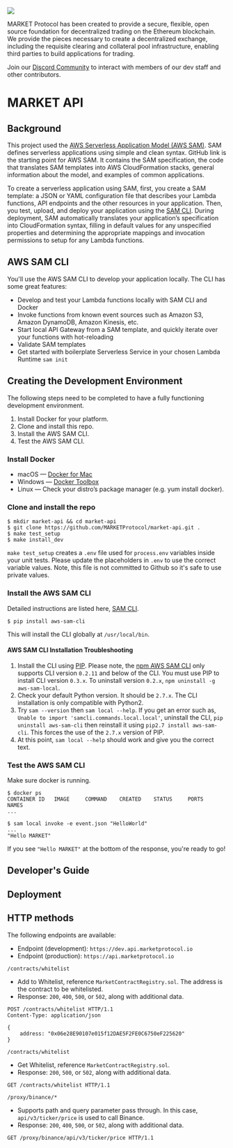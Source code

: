 <img src="https://github.com/MARKETProtocol/dApp/blob/master/src/img/MARKETProtocol-Light.png?raw=true" align="middle">

MARKET Protocol has been created to provide a secure, flexible, open source foundation for decentralized trading on the Ethereum blockchain. We provide the pieces necessary to create a decentralized exchange, including the requisite clearing and collateral pool infrastructure, enabling third parties to build applications for trading.

Join our [Discord Community](https://www.marketprotocol.io/discord) to interact with members of our dev staff and other contributors.

# MARKET API

## Background
This project used the [AWS Serverless Application Model (AWS SAM)](https://github.com/awslabs/serverless-application-model). SAM defines serverless applications using simple and clean syntax. GitHub link is the starting point for AWS SAM. It contains the SAM specification, the code that translates SAM templates into AWS CloudFormation stacks, general information about the model, and examples of common applications.

To create a serverless application using SAM, first, you create a SAM template: a JSON or YAML configuration file that describes your Lambda functions, API endpoints and the other resources in your application. Then, you test, upload, and deploy your application using the [SAM CLI](https://github.com/awslabs/aws-sam-cli). During deployment, SAM automatically translates your application’s specification into CloudFormation syntax, filling in default values for any unspecified properties and determining the appropriate mappings and invocation permissions to setup for any Lambda functions.

## AWS SAM CLI
You'll use the AWS SAM CLI to develop your application locally. The CLI has some great features:

- Develop and test your Lambda functions locally with SAM CLI and Docker
- Invoke functions from known event sources such as Amazon S3, Amazon DynamoDB, Amazon Kinesis, etc.
- Start local API Gateway from a SAM template, and quickly iterate over your functions with hot-reloading
- Validate SAM templates
- Get started with boilerplate Serverless Service in your chosen Lambda Runtime `sam init`

## Creating the Development Environment
The following steps need to be completed to have a fully functioning development environment.

1. Install Docker for your platform.
2. Clone and install this repo.
3. Install the AWS SAM CLI. 
4. Test the AWS SAM CLI.

### Install Docker

- macOS &mdash; [Docker for Mac](https://store.docker.com/editions/community/docker-ce-desktop-mac)
- Windows &mdash; [Docker Toolbox](https://download.docker.com/win/stable/DockerToolbox.exe)
- Linux &mdash; Check your distro’s package manager (e.g. yum install docker).

### Clone and install the repo

```
$ mkdir market-api && cd market-api
$ git clone https://github.com/MARKETProtocol/market-api.git .
$ make test_setup
$ make install_dev
```

`make test_setup` creates a `.env` file used for `process.env` variables inside your unit tests. Please update the placeholders in `.env` to use the correct variable values. Note, this file is not committed to Github so it's safe to use private values.

### Install the AWS SAM CLI
Detailed instructions are listed here, [SAM CLI](https://github.com/awslabs/aws-sam-cli). 

```
$ pip install aws-sam-cli
```

This will install the CLI globally at `/usr/local/bin`.

#### AWS SAM CLI Installation Troubleshooting

1. Install the CLI using [PIP](https://pip.pypa.io/en/stable/installing/). Please note, the [npm AWS SAM CLI](https://www.npmjs.com/package/aws-sam-local) only supports CLI version `0.2.11` and below of the CLI. You must use PIP to install CLI version `0.3.x`. To uninstall version `0.2.x`, `npm uninstall -g aws-sam-local`.
2. Check your default Python version. It should be `2.7.x`. The CLI installation is only compatible with Python2.
3. Try `sam --version` then `sam local --help`. If you get an error such as, `Unable to import 'samcli.commands.local.local'`, uninstall the CLI, `pip uninstall aws-sam-cli` then reinstall it using `pip2.7 install aws-sam-cli`. This forces the use of the `2.7.x` version of PIP.
4. At this point, `sam local --help` should work and give you the correct text.

### Test the AWS SAM CLI
Make sure docker is running.

```
$ docker ps
CONTAINER ID   IMAGE     COMMAND    CREATED    STATUS     PORTS       NAMES
...

$ sam local invoke -e event.json "HelloWorld"
...
"Hello MARKET"
```

If you see `"Hello MARKET"` at the bottom of the response, you're ready to go!


## Developer's Guide


## Deployment


## HTTP methods
The following endpoints are available:

* Endpoint (development): `https://dev.api.marketprotocol.io`
* Endpoint (production): `https://api.marketprotocol.io`

`/contracts/whitelist`
* Add to Whitelist, reference `MarketContractRegistry.sol`. The address is the contract to be whitelisted.
* Response: `200`, `400`, `500`, or `502`, along with additional data.
```
POST /contracts/whitelist HTTP/1.1
Content-Type: application/json

{
    address: "0x06e28E90107e015f12DAE5F2FE0C6750eF225620"
}
```

`/contracts/whitelist`
* Get Whitelist, reference `MarketContractRegistry.sol`.
* Response: `200`, `500`, or `502`, along with additional data.
```
GET /contracts/whitelist HTTP/1.1
```

`/proxy/binance/*`
* Supports path and query parameter pass through. In this case, `api/v3/ticker/price` is used to call Binance. 
* Response: `200`, `400`, `500`, or `502`, along with additional data.
```
GET /proxy/binance/api/v3/ticker/price HTTP/1.1
```